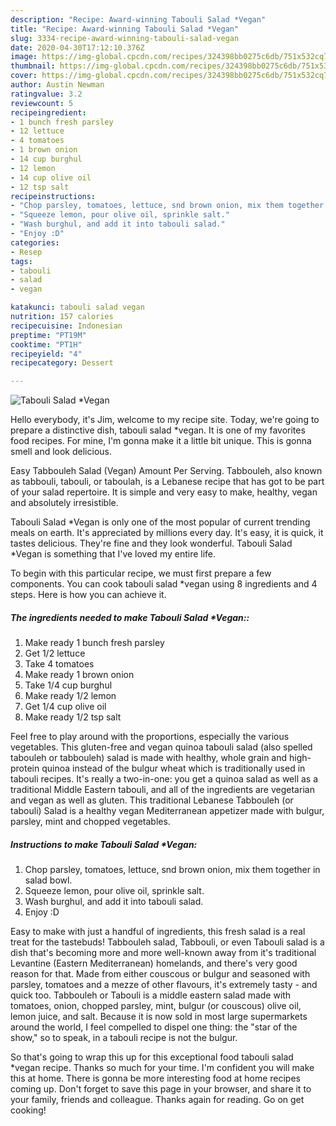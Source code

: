 ```yaml
---
description: "Recipe: Award-winning Tabouli Salad *Vegan"
title: "Recipe: Award-winning Tabouli Salad *Vegan"
slug: 3334-recipe-award-winning-tabouli-salad-vegan
date: 2020-04-30T17:12:10.376Z
image: https://img-global.cpcdn.com/recipes/324398bb0275c6db/751x532cq70/tabouli-salad-vegan-recipe-main-photo.jpg
thumbnail: https://img-global.cpcdn.com/recipes/324398bb0275c6db/751x532cq70/tabouli-salad-vegan-recipe-main-photo.jpg
cover: https://img-global.cpcdn.com/recipes/324398bb0275c6db/751x532cq70/tabouli-salad-vegan-recipe-main-photo.jpg
author: Austin Newman
ratingvalue: 3.2
reviewcount: 5
recipeingredient:
- 1 bunch fresh parsley
- 12 lettuce
- 4 tomatoes
- 1 brown onion
- 14 cup burghul
- 12 lemon
- 14 cup olive oil
- 12 tsp salt
recipeinstructions:
- "Chop parsley, tomatoes, lettuce, snd brown onion, mix them together in salad bowl."
- "Squeeze lemon, pour olive oil, sprinkle salt."
- "Wash burghul, and add it into tabouli salad."
- "Enjoy :D"
categories:
- Resep
tags:
- tabouli
- salad
- vegan

katakunci: tabouli salad vegan
nutrition: 157 calories
recipecuisine: Indonesian
preptime: "PT19M"
cooktime: "PT1H"
recipeyield: "4"
recipecategory: Dessert

---
```



![Tabouli Salad *Vegan](https://img-global.cpcdn.com/recipes/324398bb0275c6db/751x532cq70/tabouli-salad-vegan-recipe-main-photo.jpg)

Hello everybody, it's Jim, welcome to my recipe site. Today, we're going to prepare a distinctive dish, tabouli salad *vegan. It is one of my favorites food recipes. For mine, I'm gonna make it a little bit unique. This is gonna smell and look delicious.

Easy Tabbouleh Salad (Vegan) Amount Per Serving. Tabbouleh, also known as tabbouli, tabouli, or taboulah, is a Lebanese recipe that has got to be part of your salad repertoire. It is simple and very easy to make, healthy, vegan and absolutely irresistible.

Tabouli Salad *Vegan is only one of the most popular of current trending meals on earth. It's appreciated by millions every day. It's easy, it is quick, it tastes delicious. They're fine and they look wonderful. Tabouli Salad *Vegan is something that I've loved my entire life.


To begin with this particular recipe, we must first prepare a few components. You can cook tabouli salad *vegan using 8 ingredients and 4 steps. Here is how you can achieve it.

##### The ingredients needed to make Tabouli Salad *Vegan::

1. Make ready 1 bunch fresh parsley
1. Get 1/2 lettuce
1. Take 4 tomatoes
1. Make ready 1 brown onion
1. Take 1/4 cup burghul
1. Make ready 1/2 lemon
1. Get 1/4 cup olive oil
1. Make ready 1/2 tsp salt


Feel free to play around with the proportions, especially the various vegetables. This gluten-free and vegan quinoa tabouli salad (also spelled tabouleh or tabbouleh) salad is made with healthy, whole grain and high-protein quinoa instead of the bulgur wheat which is traditionally used in tabouli recipes. It&#39;s really a two-in-one: you get a quinoa salad as well as a traditional Middle Eastern tabouli, and all of the ingredients are vegetarian and vegan as well as gluten. This traditional Lebanese Tabbouleh (or tabouli) Salad is a healthy vegan Mediterranean appetizer made with bulgur, parsley, mint and chopped vegetables. 

##### Instructions to make Tabouli Salad *Vegan:

1. Chop parsley, tomatoes, lettuce, snd brown onion, mix them together in salad bowl.
1. Squeeze lemon, pour olive oil, sprinkle salt.
1. Wash burghul, and add it into tabouli salad.
1. Enjoy :D


Easy to make with just a handful of ingredients, this fresh salad is a real treat for the tastebuds! Tabbouleh salad, Tabbouli, or even Tabouli salad is a dish that&#39;s becoming more and more well-known away from it&#39;s traditional Levantine (Eastern Mediterranean) homelands, and there&#39;s very good reason for that. Made from either couscous or bulgur and seasoned with parsley, tomatoes and a mezze of other flavours, it&#39;s extremely tasty - and quick too. Tabbouleh or Tabouli is a middle eastern salad made with tomatoes, onion, chopped parsley, mint, bulgur (or couscous) olive oil, lemon juice, and salt. Because it is now sold in most large supermarkets around the world, I feel compelled to dispel one thing: the &#34;star of the show,&#34; so to speak, in a tabouli recipe is not the bulgur. 

So that's going to wrap this up for this exceptional food tabouli salad *vegan recipe. Thanks so much for your time. I'm confident you will make this at home. There is gonna be more interesting food at home recipes coming up. Don't forget to save this page in your browser, and share it to your family, friends and colleague. Thanks again for reading. Go on get cooking!
